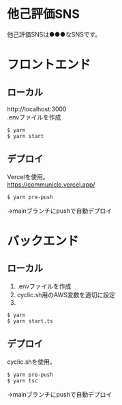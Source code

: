 # 他己評価SNS
他己評価SNSは●●●なSNSです。

# フロントエンド
## ローカル
http://localhost:3000  
.envファイルを作成

```
$ yarn
$ yarn start
```
## デプロイ
Vercelを使用。  
https://communicle.vercel.app/
```
$ yarn pre-push
```
→mainブランチにpushで自動デプロイ

# バックエンド
## ローカル
1. .envファイルを作成
2. cyclic.sh用のAWS変数を適切に設定
3. 
```
$ yarn
$ yarn start.ts
```

## デプロイ
cyclic.shを使用。
```
$ yarn pre-push
$ yarn tsc
```
→mainブランチにpushで自動デプロイ
